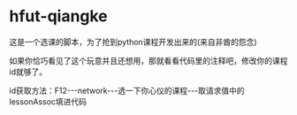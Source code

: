 # hfut-qiangke

这是一个选课的脚本，为了抢到python课程开发出来的(来自非酋的怨念)


如果你恰巧看见了这个玩意并且还想用，那就看看代码里的注释吧，修改你的课程id就够了。


id获取方法：F12---network---选一下你心仪的课程---取请求值中的lessonAssoc填进代码


